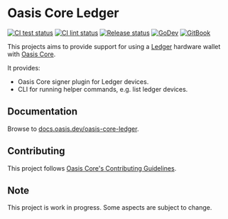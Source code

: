 # Oasis Core Ledger

[![CI test status][github-ci-tests-badge]][github-ci-tests-link]
[![CI lint status][github-ci-lint-badge]][github-ci-lint-link]
[![Release status][github-release-badge]][github-release-link]
[![GoDev][godev-badge]][godev-link]
[![GitBook][gitbook-badge]][gitbook-link]

<!-- markdownlint-disable line-length -->
[github-ci-tests-badge]: https://github.com/oasisprotocol/oasis-core-ledger/workflows/ci-tests/badge.svg
[github-ci-tests-link]: https://github.com/oasisprotocol/oasis-core-ledger/actions?query=workflow:ci-tests+branch:master
[github-ci-lint-badge]: https://github.com/oasisprotocol/oasis-core-ledger/workflows/ci-lint/badge.svg
[github-ci-lint-link]: https://github.com/oasisprotocol/oasis-core-ledger/actions?query=workflow:ci-lint+branch:master
[github-release-badge]: https://github.com/oasisprotocol/oasis-core-ledger/workflows/release/badge.svg
[github-release-link]: https://github.com/oasisprotocol/oasis-core-ledger/actions?query=workflow:release
[godev-badge]: https://img.shields.io/badge/go.dev-reference-007d9c?logo=go&logoColor=white
[godev-link]: https://pkg.go.dev/mod/github.com/oasisprotocol/oasis-core-ledger?tab=packages
[gitbook-badge]: https://img.shields.io/badge/gitbook-docs-007d9c?logo=read-the-docs&logoColor=white
[gitbook-link]: https://docs.oasis.dev/oasis-core-ledger
<!-- markdownlint-enable line-length -->

This projects aims to provide support for using a [Ledger] hardware
wallet with [Oasis Core].

It provides:

- Oasis Core signer plugin for Ledger devices.
- CLI for running helper commands, e.g. list ledger devices.

## Documentation

Browse to [docs.oasis.dev/oasis-core-ledger][docs].

## Contributing

This project follows [Oasis Core's Contributing Guidelines][core-contrib].

## Note

This project is work in progress. Some aspects are subject to change.

[Ledger]: https://www.ledger.com/
[Oasis Core]: https://github.com/oasisprotocol/oasis-core
[docs]: https://docs.oasis.dev/oasis-core-ledger
[core-contrib]:
  https://github.com/oasisprotocol/oasis-core/blob/master/CONTRIBUTING.md
